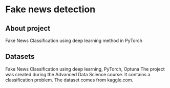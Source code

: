 # Fake news detection

## About project

Fake News Classification using deep learning method in PyTorch


## Datasets

Fake News Classification using deep learning, PyTorch, Optuna The project was created during the Advanced Data Science course. It contains a classification problem. The dataset comes from kaggle.com.
